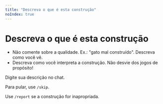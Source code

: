 ```yaml
---
title: "Descreva o que é esta construção"
noIndex: true
---
```


# Descreva o que é esta construção

- Não comente sobre a qualidade. Ex.: "gato mal construído". Descreva como você vê.
- Descreva como você interpreta a construção. Não desvie dos jogos de propósito!

Digite sua descrição no chat.

Para pular, use `/skip`.

Use `/report` se a construção for inapropriada.
